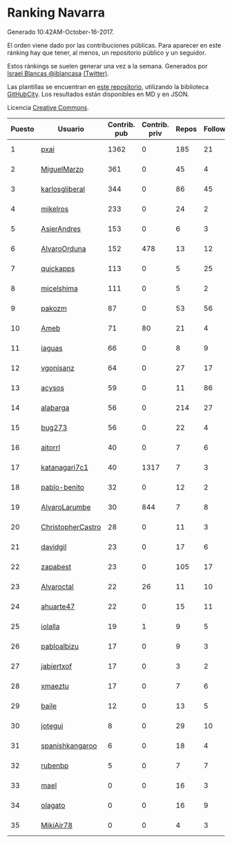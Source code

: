 # Ranking Navarra

Generado 10:42AM-October-16-2017.

El orden viene dado por las contribuciones públicas. Para aparecer en este ránking hay que tener, al menos, un repositorio público y un seguidor.

Estos ránkings se suelen generar una vez a la semana. Generados por [Israel Blancas @iblancasa](https://github.com/iblancasa/) [(Twitter)](https://twitter.com/iblancasa).

Las plantillas se encuentran en [este repositorio](https://github.com/iblancasa/GH-Spanish-Ranking), utilizando la biblioteca [GitHubCity](https://github.com/iblancasa/GitHubCity). Los resultados están disponibles en MD y en JSON.

Licencia [Creative Commons](https://creativecommons.org/licenses/by/4.0/).

| Puesto   |  Usuario  | Contrib. pub | Contrib. priv |Repos| Followers | Desde |  Avatar  |
|----------|-----------|--------------|---------------|-----|-----------|-------|----------|
|1|[pxai](https://github.com/pxai)|1362|0|185|21|2011-12-02|![pxai](https://avatars0.githubusercontent.com/u/1235511)|
|2|[MiguelMarzo](https://github.com/MiguelMarzo)|361|0|45|4|2016-09-15|![MiguelMarzo](https://avatars1.githubusercontent.com/u/22213563)|
|3|[karlosgliberal](https://github.com/karlosgliberal)|344|0|86|45|2010-02-10|![karlosgliberal](https://avatars0.githubusercontent.com/u/200922)|
|4|[mikelros](https://github.com/mikelros)|233|0|24|2|2016-09-15|![mikelros](https://avatars1.githubusercontent.com/u/22213811)|
|5|[AsierAndres](https://github.com/AsierAndres)|153|0|6|3|2016-09-23|![AsierAndres](https://avatars1.githubusercontent.com/u/22394419)|
|6|[AlvaroOrduna](https://github.com/AlvaroOrduna)|152|478|13|12|2013-04-26|![AlvaroOrduna](https://avatars0.githubusercontent.com/u/4264243)|
|7|[quickapps](https://github.com/quickapps)|113|0|5|25|2011-10-15|![quickapps](https://avatars0.githubusercontent.com/u/1129842)|
|8|[micelshima](https://github.com/micelshima)|111|0|5|2|2014-12-15|![micelshima](https://avatars3.githubusercontent.com/u/10197970)|
|9|[pakozm](https://github.com/pakozm)|87|0|53|56|2012-10-26|![pakozm](https://avatars2.githubusercontent.com/u/2655921)|
|10|[Ameb](https://github.com/Ameb)|71|80|21|4|2010-09-03|![Ameb](https://avatars2.githubusercontent.com/u/386567)|
|11|[iaguas](https://github.com/iaguas)|66|0|8|9|2013-04-25|![iaguas](https://avatars0.githubusercontent.com/u/4259550)|
|12|[vgonisanz](https://github.com/vgonisanz)|64|0|27|17|2012-05-03|![vgonisanz](https://avatars3.githubusercontent.com/u/1701387)|
|13|[acysos](https://github.com/acysos)|59|0|11|86|2012-04-18|![acysos](https://avatars3.githubusercontent.com/u/1657112)|
|14|[alabarga](https://github.com/alabarga)|56|0|214|27|2009-12-11|![alabarga](https://avatars3.githubusercontent.com/u/166339)|
|15|[bug273](https://github.com/bug273)|56|0|22|4|2010-08-20|![bug273](https://avatars0.githubusercontent.com/u/370630)|
|16|[aitorrl](https://github.com/aitorrl)|40|0|7|6|2010-08-19|![aitorrl](https://avatars2.githubusercontent.com/u/369424)|
|17|[katanagari7c1](https://github.com/katanagari7c1)|40|1317|7|3|2011-05-03|![katanagari7c1](https://avatars1.githubusercontent.com/u/765232)|
|18|[pablo-benito](https://github.com/pablo-benito)|32|0|12|2|2015-05-07|![pablo-benito](https://avatars0.githubusercontent.com/u/12297597)|
|19|[AlvaroLarumbe](https://github.com/AlvaroLarumbe)|30|844|7|8|2013-04-25|![AlvaroLarumbe](https://avatars1.githubusercontent.com/u/4255881)|
|20|[ChristopherCastro](https://github.com/ChristopherCastro)|28|0|11|3|2011-04-25|![ChristopherCastro](https://avatars0.githubusercontent.com/u/749463)|
|21|[davidgil](https://github.com/davidgil)|23|0|17|6|2012-03-04|![davidgil](https://avatars2.githubusercontent.com/u/1498740)|
|22|[zapabest](https://github.com/zapabest)|23|0|105|17|2012-01-08|![zapabest](https://avatars0.githubusercontent.com/u/1312256)|
|23|[Alvaroctal](https://github.com/Alvaroctal)|22|26|11|10|2013-05-29|![Alvaroctal](https://avatars0.githubusercontent.com/u/4562922)|
|24|[ahuarte47](https://github.com/ahuarte47)|22|0|15|11|2013-09-30|![ahuarte47](https://avatars3.githubusercontent.com/u/5576272)|
|25|[iolalla](https://github.com/iolalla)|19|1|9|5|2010-06-17|![iolalla](https://avatars2.githubusercontent.com/u/308066)|
|26|[pabloalbizu](https://github.com/pabloalbizu)|17|0|9|3|2013-01-09|![pabloalbizu](https://avatars0.githubusercontent.com/u/3223601)|
|27|[jabiertxof](https://github.com/jabiertxof)|17|0|3|2|2013-04-30|![jabiertxof](https://avatars3.githubusercontent.com/u/4304876)|
|28|[xmaeztu](https://github.com/xmaeztu)|17|0|7|6|2011-04-01|![xmaeztu](https://avatars0.githubusercontent.com/u/703490)|
|29|[baile](https://github.com/baile)|12|0|13|5|2013-07-01|![baile](https://avatars3.githubusercontent.com/u/4908845)|
|30|[jotegui](https://github.com/jotegui)|8|0|29|10|2011-02-28|![jotegui](https://avatars3.githubusercontent.com/u/642210)|
|31|[spanishkangaroo](https://github.com/spanishkangaroo)|6|0|18|4|2009-10-29|![spanishkangaroo](https://avatars2.githubusercontent.com/u/146285)|
|32|[rubenbp](https://github.com/rubenbp)|5|0|7|7|2011-01-18|![rubenbp](https://avatars0.githubusercontent.com/u/570775)|
|33|[mael](https://github.com/mael)|0|0|16|3|2010-02-10|![mael](https://avatars1.githubusercontent.com/u/200936)|
|34|[olagato](https://github.com/olagato)|0|0|16|9|2009-11-05|![olagato](https://avatars0.githubusercontent.com/u/149179)|
|35|[MikiAir78](https://github.com/MikiAir78)|0|0|4|3|2013-11-07|![MikiAir78](https://avatars1.githubusercontent.com/u/5882570)|
